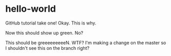 # hello-world


GitHub tutorial take one! Okay. This is why.

Now this should show up green. No?



This should be greeeeeeeeeN. WTF?
I'm making a change on the master so I shouldn't see this on the branch right?
